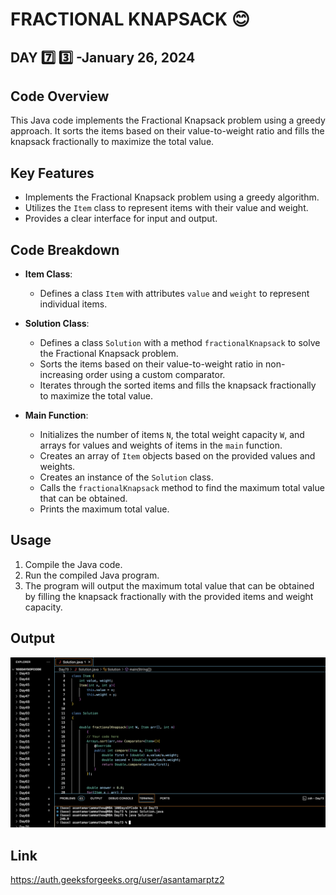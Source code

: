 # FRACTIONAL KNAPSACK :blush:
## DAY :seven: :three: -January 26, 2024

## Code Overview

This Java code implements the Fractional Knapsack problem using a greedy approach. It sorts the items based on their value-to-weight ratio and fills the knapsack fractionally to maximize the total value.

## Key Features

- Implements the Fractional Knapsack problem using a greedy algorithm.
- Utilizes the `Item` class to represent items with their value and weight.
- Provides a clear interface for input and output.

## Code Breakdown

- **Item Class**: 
  - Defines a class `Item` with attributes `value` and `weight` to represent individual items.

- **Solution Class**: 
  - Defines a class `Solution` with a method `fractionalKnapsack` to solve the Fractional Knapsack problem.
  - Sorts the items based on their value-to-weight ratio in non-increasing order using a custom comparator.
  - Iterates through the sorted items and fills the knapsack fractionally to maximize the total value.

- **Main Function**:
  - Initializes the number of items `N`, the total weight capacity `W`, and arrays for values and weights of items in the `main` function.
  - Creates an array of `Item` objects based on the provided values and weights.
  - Creates an instance of the `Solution` class.
  - Calls the `fractionalKnapsack` method to find the maximum total value that can be obtained.
  - Prints the maximum total value.

## Usage

1. Compile the Java code.
2. Run the compiled Java program.
3. The program will output the maximum total value that can be obtained by filling the knapsack fractionally with the provided items and weight capacity.

## Output

![Reference Image](s73.png)

## Link
<https://auth.geeksforgeeks.org/user/asantamarptz2>
